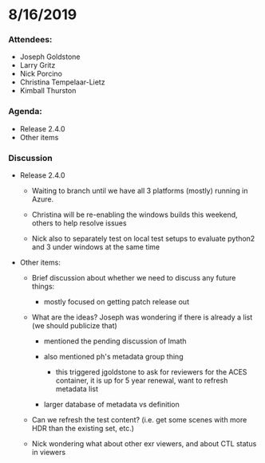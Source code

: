 # 8/16/2019

### Attendees:

* Joseph Goldstone
* Larry Gritz
* Nick Porcino
* Christina Tempelaar-Lietz
* Kimball Thurston

### Agenda:

* Release 2.4.0
* Other items

### Discussion

* Release 2.4.0

  * Waiting to branch until we have all 3 platforms (mostly) running in Azure.

  * Christina will be re-enabling the windows builds this weekend,
    others to help resolve issues

  * Nick also to separately test on local test setups to evaluate
    python2 and 3 under windows at the same time

* Other items:

  * Brief discussion about whether we need to discuss any future things:

    * mostly focused on getting patch release out

  * What are the ideas? Joseph was wondering if there is already a
    list (we should publicize that)

    * mentioned the pending discussion of Imath

    * also mentioned ph's metadata group thing

      * this triggered jgoldstone to ask for reviewers for the ACES
        container, it is up for 5 year renewal, want to refresh
        metadata list

    * larger database of metadata vs definition

  * Can we refresh the test content? (i.e. get some scenes with more
    HDR than the existing set, etc.)

  * Nick wondering what about other exr viewers, and about CTL status in viewers


